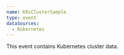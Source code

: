 ```yaml
---
name: K8sClusterSample
type: event
dataSources:
  - Kubernetes
---
```


This event contains Kubernetes cluster data.